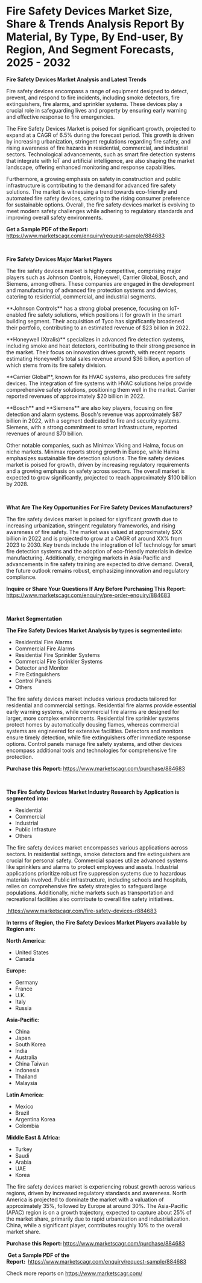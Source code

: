 <p><h1>Fire Safety Devices Market Size, Share & Trends Analysis Report By Material, By Type, By End-user, By Region, And Segment Forecasts, 2025 - 2032</h1></p><p><strong>Fire Safety Devices Market Analysis and Latest Trends</strong></p>
<p><p>Fire safety devices encompass a range of equipment designed to detect, prevent, and respond to fire incidents, including smoke detectors, fire extinguishers, fire alarms, and sprinkler systems. These devices play a crucial role in safeguarding lives and property by ensuring early warning and effective response to fire emergencies.</p><p>The Fire Safety Devices Market is poised for significant growth, projected to expand at a CAGR of 6.5% during the forecast period. This growth is driven by increasing urbanization, stringent regulations regarding fire safety, and rising awareness of fire hazards in residential, commercial, and industrial sectors. Technological advancements, such as smart fire detection systems that integrate with IoT and artificial intelligence, are also shaping the market landscape, offering enhanced monitoring and response capabilities.</p><p>Furthermore, a growing emphasis on safety in construction and public infrastructure is contributing to the demand for advanced fire safety solutions. The market is witnessing a trend towards eco-friendly and automated fire safety devices, catering to the rising consumer preference for sustainable options. Overall, the fire safety devices market is evolving to meet modern safety challenges while adhering to regulatory standards and improving overall safety environments.</p></p>
<p><strong>Get a Sample PDF of the Report:&nbsp;</strong> <a href="https://www.marketscagr.com/enquiry/request-sample/884683?utm_campaign=2998&utm_medium=2&utm_source=Github&utm_content=ia&utm_term=08042025&utm_id=fire-safety-devices">https://www.marketscagr.com/enquiry/request-sample/884683</a></p>
<p>&nbsp;</p>
<p><strong>Fire Safety Devices Major Market Players</strong></p>
<p><p>The fire safety devices market is highly competitive, comprising major players such as Johnson Controls, Honeywell, Carrier Global, Bosch, and Siemens, among others. These companies are engaged in the development and manufacturing of advanced fire protection systems and devices, catering to residential, commercial, and industrial segments.</p><p>**Johnson Controls** has a strong global presence, focusing on IoT-enabled fire safety solutions, which positions it for growth in the smart building segment. Their acquisition of Tyco has significantly broadened their portfolio, contributing to an estimated revenue of $23 billion in 2022.</p><p>**Honeywell (Xtralis)** specializes in advanced fire detection systems, including smoke and heat detectors, contributing to their strong presence in the market. Their focus on innovation drives growth, with recent reports estimating Honeywell's total sales revenue around $36 billion, a portion of which stems from its fire safety division.</p><p>**Carrier Global**, known for its HVAC systems, also produces fire safety devices. The integration of fire systems with HVAC solutions helps provide comprehensive safety solutions, positioning them well in the market. Carrier reported revenues of approximately $20 billion in 2022.</p><p>**Bosch** and **Siemens** are also key players, focusing on fire detection and alarm systems. Bosch's revenue was approximately $87 billion in 2022, with a segment dedicated to fire and security systems. Siemens, with a strong commitment to smart infrastructure, reported revenues of around $70 billion.</p><p>Other notable companies, such as Minimax Viking and Halma, focus on niche markets. Minimax reports strong growth in Europe, while Halma emphasizes sustainable fire detection solutions. The fire safety devices market is poised for growth, driven by increasing regulatory requirements and a growing emphasis on safety across sectors. The overall market is expected to grow significantly, projected to reach approximately $100 billion by 2028.</p></p>
<p>&nbsp;</p>
<p><strong>What Are The Key Opportunities For Fire Safety Devices Manufacturers?</strong></p>
<p><p>The fire safety devices market is poised for significant growth due to increasing urbanization, stringent regulatory frameworks, and rising awareness of fire safety. The market was valued at approximately $XX billion in 2022 and is projected to grow at a CAGR of around XX% from 2023 to 2030. Key trends include the integration of IoT technology for smart fire detection systems and the adoption of eco-friendly materials in device manufacturing. Additionally, emerging markets in Asia-Pacific and advancements in fire safety training are expected to drive demand. Overall, the future outlook remains robust, emphasizing innovation and regulatory compliance.</p></p>
<p><strong>Inquire or Share Your Questions If Any Before Purchasing This Report:</strong> <a href="https://www.marketscagr.com/enquiry/pre-order-enquiry/884683?utm_campaign=2998&utm_medium=2&utm_source=Github&utm_content=ia&utm_term=08042025&utm_id=fire-safety-devices">https://www.marketscagr.com/enquiry/pre-order-enquiry/884683</a></p>
<p>&nbsp;</p>
<p><strong>Market Segmentation</strong></p>
<p><strong>The Fire Safety Devices Market Analysis by types is segmented into:</strong></p>
<p><ul><li>Residential Fire Alarms</li><li>Commercial Fire Alarms</li><li>Residential Fire Sprinkler Systems</li><li>Commercial Fire Sprinkler Systems</li><li>Detector and Monitor</li><li>Fire Extinguishers</li><li>Control Panels</li><li>Others</li></ul></p>
<p><p>The fire safety devices market includes various products tailored for residential and commercial settings. Residential fire alarms provide essential early warning systems, while commercial fire alarms are designed for larger, more complex environments. Residential fire sprinkler systems protect homes by automatically dousing flames, whereas commercial systems are engineered for extensive facilities. Detectors and monitors ensure timely detection, while fire extinguishers offer immediate response options. Control panels manage fire safety systems, and other devices encompass additional tools and technologies for comprehensive fire protection.</p></p>
<p><strong>Purchase this Report:&nbsp;</strong><a href="https://www.marketscagr.com/purchase/884683?utm_campaign=2998&utm_medium=2&utm_source=Github&utm_content=ia&utm_term=08042025&utm_id=fire-safety-devices">https://www.marketscagr.com/purchase/884683</a></p>
<p>&nbsp;</p>
<p><strong>The Fire Safety Devices Market Industry Research by Application is segmented into:</strong></p>
<p><ul><li>Residential</li><li>Commercial</li><li>Industrial</li><li>Public Infrasture</li><li>Others</li></ul></p>
<p><p>The fire safety devices market encompasses various applications across sectors. In residential settings, smoke detectors and fire extinguishers are crucial for personal safety. Commercial spaces utilize advanced systems like sprinklers and alarms to protect employees and assets. Industrial applications prioritize robust fire suppression systems due to hazardous materials involved. Public infrastructure, including schools and hospitals, relies on comprehensive fire safety strategies to safeguard large populations. Additionally, niche markets such as transportation and recreational facilities also contribute to overall fire safety initiatives.</p></p>
<p><a href="https://www.marketscagr.com/fire-safety-devices-r884683?utm_campaign=2998&utm_medium=2&utm_source=Github&utm_content=ia&utm_term=08042025&utm_id=fire-safety-devices">&nbsp;https://www.marketscagr.com/fire-safety-devices-r884683</a></p>
<p><strong>In terms of Region, the Fire Safety Devices Market Players available by Region are:</strong></p>
<p>
    <p> <strong> North America: </strong>
        <ul>
            <li>United States</li>
            <li>Canada</li>
        </ul>
        </p> 
    <p> <strong> Europe: </strong>
        <ul>
            <li>Germany</li>
            <li>France</li>
            <li>U.K.</li>
            <li>Italy</li>
            <li>Russia</li>
        </ul>
        </p> 
    <p> <strong> Asia-Pacific: </strong>
        <ul>
            <li>China</li>
            <li>Japan</li>
            <li>South Korea</li>
            <li>India</li>
            <li>Australia</li>
            <li>China Taiwan</li>
            <li>Indonesia</li>
            <li>Thailand</li>
            <li>Malaysia</li>
        </ul>
        </p> 
    <p> <strong> Latin America: </strong>
        <ul>
            <li>Mexico</li>
            <li>Brazil</li>
            <li>Argentina Korea</li>
            <li>Colombia</li>
        </ul>
        </p> 
    <p> <strong> Middle East & Africa: </strong>
        <ul>
            <li>Turkey</li>
            <li>Saudi</li>
            <li>Arabia</li>
            <li>UAE</li>
            <li>Korea</li>
        </ul>
    </p>
    </p>
<p><p>The fire safety devices market is experiencing robust growth across various regions, driven by increased regulatory standards and awareness. North America is projected to dominate the market with a valuation of approximately 35%, followed by Europe at around 30%. The Asia-Pacific (APAC) region is on a growth trajectory, expected to capture about 25% of the market share, primarily due to rapid urbanization and industrialization. China, while a significant player, contributes roughly 10% to the overall market share.</p></p>
<p><strong>Purchase this Report: </strong><a href="https://www.marketscagr.com/purchase/884683?utm_campaign=2998&utm_medium=2&utm_source=Github&utm_content=ia&utm_term=08042025&utm_id=fire-safety-devices">https://www.marketscagr.com/purchase/884683</a></p>
<p>&nbsp;<strong>Get a Sample PDF of the Report:&nbsp;&nbsp;</strong><a href="https://www.marketscagr.com/enquiry/request-sample/884683?utm_campaign=2998&utm_medium=2&utm_source=Github&utm_content=ia&utm_term=08042025&utm_id=fire-safety-devices">https://www.marketscagr.com/enquiry/request-sample/884683</a></p>
<p><strong></strong></p>
<p>Check more reports on <a href="https://www.marketscagr.com/?utm_campaign=2998&utm_medium=2&utm_source=Github&utm_content=ia&utm_term=08042025&utm_id=fire-safety-devices">https://www.marketscagr.com/</a></p>